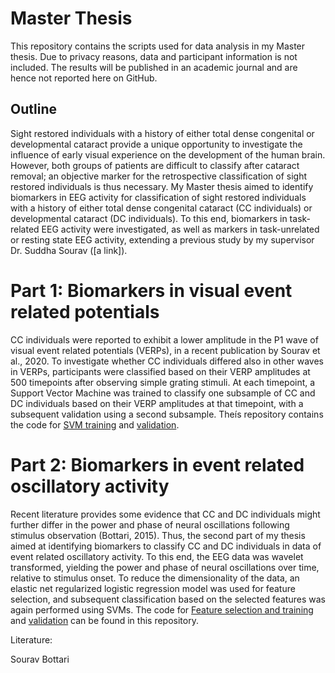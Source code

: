 # Master Thesis
This repository contains the scripts used for data analysis in my Master thesis. Due to privacy reasons, data and participant information is not included. The results will be published in an academic journal and are hence not reported here on GitHub. 


## Outline

Sight restored individuals with a history of either total dense congenital or developmental cataract provide a unique opportunity to investigate the influence of early visual experience on the development of the human brain. However, both groups of patients are difficult to classify after cataract removal; an objective marker for the retrospective classification of sight restored individuals is thus necessary. My Master thesis aimed to identify biomarkers in EEG activity for classification of sight restored individuals with a history of either total dense congenital cataract (CC individuals) or developmental cataract (DC individuals). To this end, biomarkers in task-related EEG activity were investigated, as well as markers in task-unrelated or resting state EEG activity, extending a previous study by my supervisor Dr. Suddha Sourav ([a link]).

# Part 1: Biomarkers in visual event related potentials

CC individuals were reported to exhibit a lower amplitude in the P1 wave of visual event related potentials (VERPs), in a recent publication by Sourav et al., 2020. To investigate whether CC individuals differed also in other waves in VERPs, participants were classified based on their VERP amplitudes at 500 timepoints after observing simple grating stimuli. At each timepoint, a Support Vector Machine was trained to classify one subsample of CC and DC individuals based on their VERP amplitudes at that timepoint, with a subsequent validation using a second subsample. Theís repository contains the code for [SVM training](/SVM/VERP_Training.Rmd) and [validation](/SVM/VERP_Training.Rmd).


# Part 2: Biomarkers in event related oscillatory activity

Recent literature provides some evidence that CC and DC individuals might further differ in the power and phase of neural oscillations following stimulus observation (Bottari, 2015). Thus, the second part of my thesis aimed at identifying biomarkers to classify CC and DC individuals in data of event related oscillatory activity. To this end, the EEG data was wavelet transformed, yielding the power and phase of neural oscillations over time, relative to stimulus onset. To reduce the dimensionality of the data, an elastic net regularized logistic regression model was used for feature selection, and subsequent classification based on the selected features was again performed using SVMs. The code for [Feature selection and training](/SVM/ElasticNet_Training.Rmd) and [validation](/SVM/ElasticNet_Validation.Rmd) can be found in this repository.




Literature:

Sourav
Bottari

